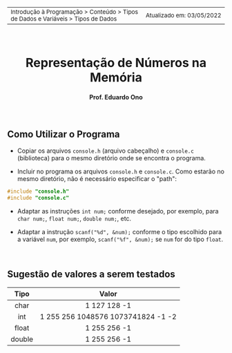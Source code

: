 <table>
<tr>
<td align="left" width="8000">
  <small>Introdução à Programação > Conteúdo > Tipos de Dados e Variáveis > Tipos de Dados</small>
</td>
<td align="right">
  <small>Atualizado&nbsp;em:&nbsp;03/05/2022</small>
</td>
</tr>
</table>

<br>

<h1 align="center">
Representação de Números na Memória
</h1>
<h4 align="center">
Prof. Eduardo Ono
</h4>

<br>

## Como Utilizar o Programa

* Copiar os arquivos `console.h` (arquivo cabeçalho) e `console.c` (biblioteca) para o mesmo diretório onde se encontra o programa.

* Incluir no programa os arquivos `console.h` e `console.c`. Como estarão no mesmo diretório, não é necessário especificar o "path":

```c
#include "console.h"
#include "console.c"
```

* Adaptar as instruções `int num;` conforme desejado, por exemplo, para `char num;`, `float num;`, `double num;`, etc.

* Adaptar a instrução `scanf("%d", &num);` conforme o tipo escolhido para a variável `num`, por exemplo, `scanf("%f", &num);` se `num` for do tipo `float`.

<br>

## Sugestão de valores a serem testados

| Tipo | Valor |
| :-: | :-: |
| char | 1 127 128 -1 |
| int | 1 255 256 1048576 1073741824 -1 -2 |
| float | 1 255 256 -1 |
| double | 1 255 256 -1 |
